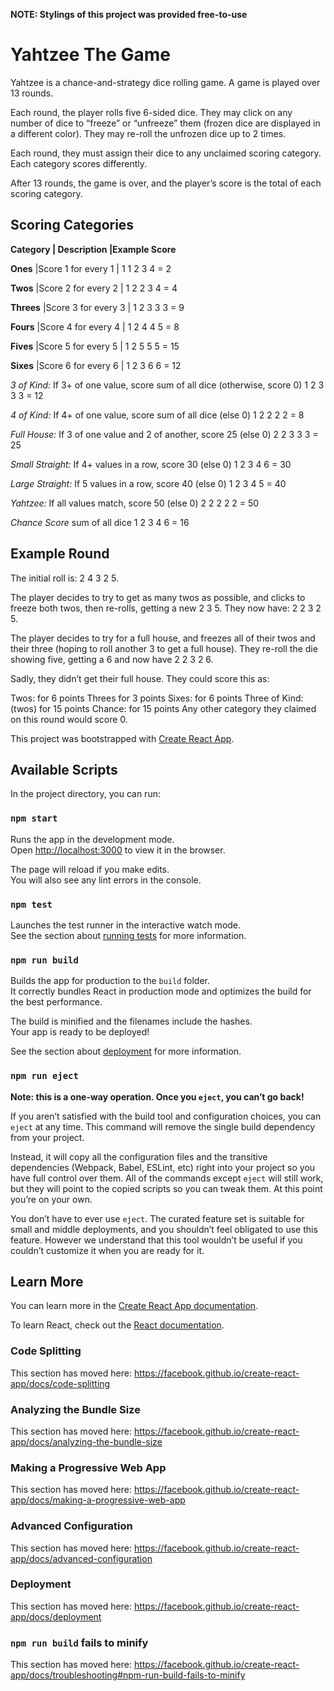 **NOTE: Stylings of this project was provided free-to-use**

# Yahtzee The Game

Yahtzee is a chance-and-strategy dice rolling game. A game is played over 13 rounds.

Each round, the player rolls five 6-sided dice. They may click on any number of dice to “freeze” or “unfreeze” them (frozen dice are displayed in a different color). They may re-roll the unfrozen dice up to 2 times.

Each round, they must assign their dice to any unclaimed scoring category. Each category scores differently.

After 13 rounds, the game is over, and the player’s score is the total of each scoring category.

## Scoring Categories

**Category | Description |Example Score**

**Ones** |Score 1 for every 1 | 1 1 2 3 4 = 2

**Twos** |Score 2 for every 2 | 1 2 2 3 4 = 4

**Threes** |Score 3 for every 3 | 1 2 3 3 3 = 9

**Fours** |Score 4 for every 4 | 1 2 4 4 5 = 8

**Fives** |Score 5 for every 5 | 1 2 5 5 5 = 15

**Sixes** |Score 6 for every 6 | 1 2 3 6 6 = 12

_3 of Kind:_
If 3+ of one value, score sum of all dice (otherwise, score 0) 1 2 3 3 3 = 12

_4 of Kind:_
If 4+ of one value, score sum of all dice (else 0) 1 2 2 2 2 = 8

_Full House:_ If 3 of one value and 2 of another, score 25 (else 0) 2 2 3 3 3 = 25

_Small Straight:_ If 4+ values in a row, score 30 (else 0) 1 2 3 4 6 = 30

_Large Straight:_ If 5 values in a row, score 40 (else 0) 1 2 3 4 5 = 40

_Yahtzee:_ If all values match, score 50 (else 0) 2 2 2 2 2 = 50

_Chance Score_ sum of all dice 1 2 3 4 6 = 16

## Example Round

The initial roll is: 2 4 3 2 5.

The player decides to try to get as many twos as possible, and clicks to freeze both twos, then re-rolls, getting a new 2 3 5. They now have: 2 2 3 2 5.

The player decides to try for a full house, and freezes all of their twos and their three (hoping to roll another 3 to get a full house). They re-roll the die showing five, getting a 6 and now have 2 2 3 2 6.

Sadly, they didn’t get their full house. They could score this as:

Twos: for 6 points
Threes for 3 points
Sixes: for 6 points
Three of Kind: (twos) for 15 points
Chance: for 15 points
Any other category they claimed on this round would score 0.

This project was bootstrapped with [Create React App](https://github.com/facebook/create-react-app).

## Available Scripts

In the project directory, you can run:

### `npm start`

Runs the app in the development mode.<br>
Open [http://localhost:3000](http://localhost:3000) to view it in the browser.

The page will reload if you make edits.<br>
You will also see any lint errors in the console.

### `npm test`

Launches the test runner in the interactive watch mode.<br>
See the section about [running tests](https://facebook.github.io/create-react-app/docs/running-tests) for more information.

### `npm run build`

Builds the app for production to the `build` folder.<br>
It correctly bundles React in production mode and optimizes the build for the best performance.

The build is minified and the filenames include the hashes.<br>
Your app is ready to be deployed!

See the section about [deployment](https://facebook.github.io/create-react-app/docs/deployment) for more information.

### `npm run eject`

**Note: this is a one-way operation. Once you `eject`, you can’t go back!**

If you aren’t satisfied with the build tool and configuration choices, you can `eject` at any time. This command will remove the single build dependency from your project.

Instead, it will copy all the configuration files and the transitive dependencies (Webpack, Babel, ESLint, etc) right into your project so you have full control over them. All of the commands except `eject` will still work, but they will point to the copied scripts so you can tweak them. At this point you’re on your own.

You don’t have to ever use `eject`. The curated feature set is suitable for small and middle deployments, and you shouldn’t feel obligated to use this feature. However we understand that this tool wouldn’t be useful if you couldn’t customize it when you are ready for it.

## Learn More

You can learn more in the [Create React App documentation](https://facebook.github.io/create-react-app/docs/getting-started).

To learn React, check out the [React documentation](https://reactjs.org/).

### Code Splitting

This section has moved here: https://facebook.github.io/create-react-app/docs/code-splitting

### Analyzing the Bundle Size

This section has moved here: https://facebook.github.io/create-react-app/docs/analyzing-the-bundle-size

### Making a Progressive Web App

This section has moved here: https://facebook.github.io/create-react-app/docs/making-a-progressive-web-app

### Advanced Configuration

This section has moved here: https://facebook.github.io/create-react-app/docs/advanced-configuration

### Deployment

This section has moved here: https://facebook.github.io/create-react-app/docs/deployment

### `npm run build` fails to minify

This section has moved here: https://facebook.github.io/create-react-app/docs/troubleshooting#npm-run-build-fails-to-minify
